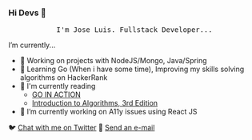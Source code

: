 ### Hi Devs 👋


<p align="center">
  <samp>
I'm Jose Luis. Fullstack Developer...
  </samp>
</p>

I’m currently...

- 🔭 Working on projects with NodeJS/Mongo, Java/Spring
- 🌱 Learning Go (When i have some time),  Improving my skills solving algorithms on HackerRank
- 📕 I'm currently reading 
    - <a href="https://www.amazon.com/Go-Action-William-Kennedy/dp/1617291781/ref=sr_1_2?dchild=1&keywords=go+in+action&qid=1594314977&sr=8-2">GO IN ACTION</a>
    - <a href="https://www.amazon.com/Introduction-Algorithms-3rd-MIT-Press/dp/0262033844/ref=sr_1_2?crid=28U8UC87R79JL&dchild=1&keywords=algorithms+3rd+edition&qid=1594315066&sprefix=algorithms+3%2Caps%2C209&sr=8-2">Introduction to Algorithms, 3rd Edition</a>
- 🔭 I’m currently working on A11y issues using React JS

:bird: <a href="https://twitter.com/jluipfullstack">Chat with me on Twitter</a>
:e-mail: <a href="mailto:jlrp39@gmail.com">Send an e-mail</a>

<!--
**jlrpuma/jlrpuma** is a ✨ _special_ ✨ repository because its `README.md` (this file) appears on your GitHub profile.

Here are some ideas to get you started:

- 🔭 I’m currently working on ...
- 🌱 I’m currently learning ...
- 👯 I’m looking to collaborate on ...
- 🤔 I’m looking for help with ...
- 💬 Ask me about ...
- 📫 How to reach me: ...
- 😄 Pronouns: ...
- ⚡ Fun fact: ...
-->
